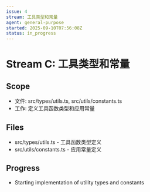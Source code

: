 ```yaml
---
issue: 4
stream: 工具类型和常量
agent: general-purpose
started: 2025-09-10T07:56:08Z
status: in_progress
---
```


# Stream C: 工具类型和常量

## Scope
- 文件: src/types/utils.ts, src/utils/constants.ts
- 工作: 定义工具函数类型和应用常量

## Files
- src/types/utils.ts - 工具函数类型定义
- src/utils/constants.ts - 应用常量定义

## Progress
- Starting implementation of utility types and constants

